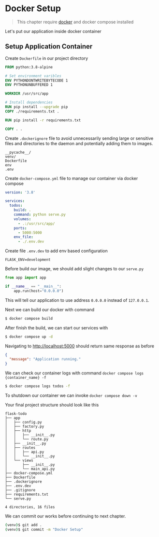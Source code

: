 # Docker Setup

> This chapter require [docker](https://docs.docker.com/get-docker/) and docker compose installed

Let's put our application inside docker container

## Setup Application Container

Create `Dockerfile` in our project directory

```Dockerfile
FROM python:3.8-alpine

# Set environment varibles
ENV PYTHONDONTWRITEBYTECODE 1
ENV PYTHONUNBUFFERED 1

WORKDIR /usr/src/app

# Install dependencies
RUN pip install --upgrade pip
COPY ./requirements.txt .

RUN pip install -r requirements.txt

COPY . .

```

Create `.dockerignore` file to avoid unnecessarily sending large or sensitive files and directories to the daemon and potentially adding them to images.

```dockerignore
__pycache__/
venv/
Dockerfile
env
.env

```

Create `docker-compose.yml` file to manage our container via docker compose
```yaml
version: '3.8'

services:
  todos:
    build: .
    command: python serve.py
    volumes:
      - .:/usr/src/app/
    ports:
      - 5000:5000
    env_file:
      - ./.env.dev

```

Create file `.env.dev` to add env based configuration
```env
FLASK_ENV=development
```

Before build our image, we should add slight changes to our `serve.py`

```python
from app import app

if __name__ == "__main__":
    app.run(host="0.0.0.0")

```

This will tell our application to use address `0.0.0.0` instead of `127.0.0.1`.

Next we can build our docker with command
```bash
$ docker compose build
```

After finish the build, we can start our services with
```bash
$ docker compose up -d
```

Navigating to [http://localhost:5000](http://localhost:5000) should return same response as before
```json
{
  "message": "Application running."
}
```

We can check our container logs with command `docker compose logs {container_name} -f`
```bash
$ docker compose logs todos -f
```

To shutdown our container we can invoke `docker compose down -v`

Your final project structure should look like this
```
flask-todo
├── app
│   ├── config.py
│   ├── factory.py
│   ├── http
│   │   ├── __init__.py
│   │   └── route.py
│   ├── __init__.py
│   ├── routes
│   │   ├── api.py
│   │   └── __init__.py
│   └── views
│       ├── __init__.py
│       └── main_api.py
├── docker-compose.yml
├── Dockerfile
├── .dockerignore
├── .env.dev
├── .gitignore
├── requirements.txt
└── serve.py

4 directories, 16 files

```

We can commit our works before continuing to next chapter.

```bash
(venv)$ git add .
(venv)$ git commit -m "Docker Setup"
```